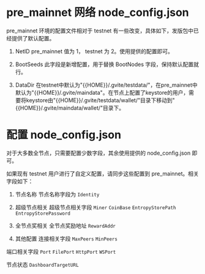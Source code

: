 # pre_mainnet 网络 node_config.json

pre_mainnet 环境的配置文件相对于 testnet 有一些改变，具体如下，发版包中已经提供了默认配置。

1. NetID
pre_mainnet 值为 1， testnet 为 2。使用提供的配置即可。

2. BootSeeds
此字段是新增配置，用于替换 BootNodes 字段，保持默认配置就行。

3. DataDir
在testnet中默认为"{{HOME}}/.gvite/testdata/"，在pre_mainnet中默认为"{{HOME}}/.gvite/maindata"。在节点上配置了keystore的用户，需要将keystore由"{{HOME}}/.gvite/testdata/wallet/"目录下移动到"{{HOME}}/.gvite/maindata/wallet/"目录下。


# 配置 node_config.json

对于大多数全节点，只需要配置少数字段，其余使用提供的 node_config.json 即可。

如果现有 testnet 用户进行了自定义配置，请同步这些配置到 pre_mainnet。相关字段如下：

1. 节点名称
节点名称字段为 `Identity`

2. 超级节点相关
超级节点相关字段 `Miner` `CoinBase` `EntropyStorePath` `EntropyStorePassword`

3. 全节点奖相关
全节点奖励地址 `RewardAddr`

4. 其他配置
连接相关字段 `MaxPeers` `MinPeers`

端口相关字段 `Port` `FilePort` `HttpPort` `WSPort`

节点状态 `DashboardTargetURL`
